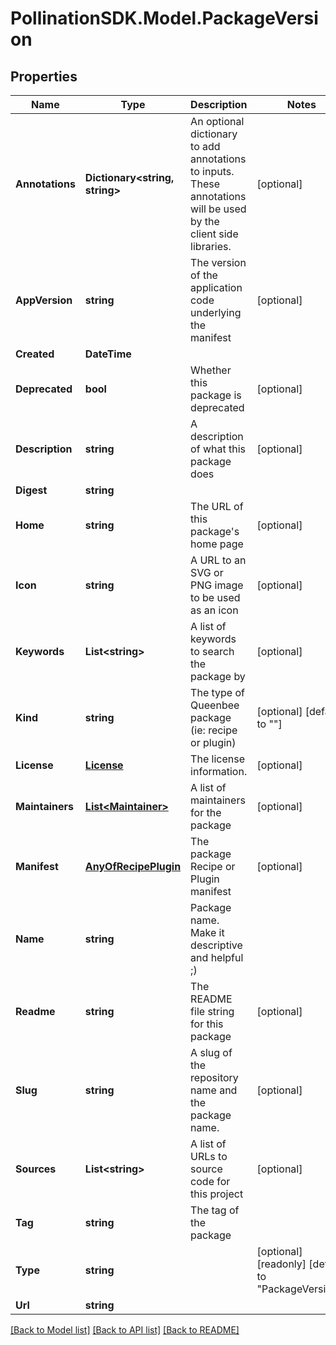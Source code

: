 
# PollinationSDK.Model.PackageVersion

## Properties

Name | Type | Description | Notes
------------ | ------------- | ------------- | -------------
**Annotations** | **Dictionary&lt;string, string&gt;** | An optional dictionary to add annotations to inputs. These annotations will be used by the client side libraries. | [optional] 
**AppVersion** | **string** | The version of the application code underlying the manifest | [optional] 
**Created** | **DateTime** |  | 
**Deprecated** | **bool** | Whether this package is deprecated | [optional] 
**Description** | **string** | A description of what this package does | [optional] 
**Digest** | **string** |  | 
**Home** | **string** | The URL of this package&#39;s home page | [optional] 
**Icon** | **string** | A URL to an SVG or PNG image to be used as an icon | [optional] 
**Keywords** | **List&lt;string&gt;** | A list of keywords to search the package by | [optional] 
**Kind** | **string** | The type of Queenbee package (ie: recipe or plugin) | [optional] [default to ""]
**License** | [**License**](License.md) | The license information. | [optional] 
**Maintainers** | [**List&lt;Maintainer&gt;**](Maintainer.md) | A list of maintainers for the package | [optional] 
**Manifest** | [**AnyOfRecipePlugin**](AnyOfRecipePlugin.md) | The package Recipe or Plugin manifest | [optional] 
**Name** | **string** | Package name. Make it descriptive and helpful ;) | 
**Readme** | **string** | The README file string for this package | [optional] 
**Slug** | **string** | A slug of the repository name and the package name. | [optional] 
**Sources** | **List&lt;string&gt;** | A list of URLs to source code for this project | [optional] 
**Tag** | **string** | The tag of the package | 
**Type** | **string** |  | [optional] [readonly] [default to "PackageVersion"]
**Url** | **string** |  | 

[[Back to Model list]](../README.md#documentation-for-models)
[[Back to API list]](../README.md#documentation-for-api-endpoints)
[[Back to README]](../README.md)

